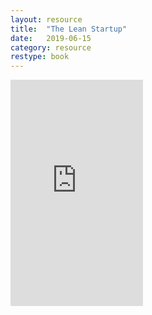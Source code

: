 ```yaml
---
layout: resource
title:  "The Lean Startup"
date:   2019-06-15
category: resource
restype: book
---
```


<iframe type="text/html" width="212" height="362" frameborder="0" allowfullscreen style="max-width:100%" src="https://read.amazon.com/kp/card?asin=B004J4XGN6&preview=inline&linkCode=kpe&ref_=cm_sw_r_kb_dp_V3f.CbK2X0SDR" >